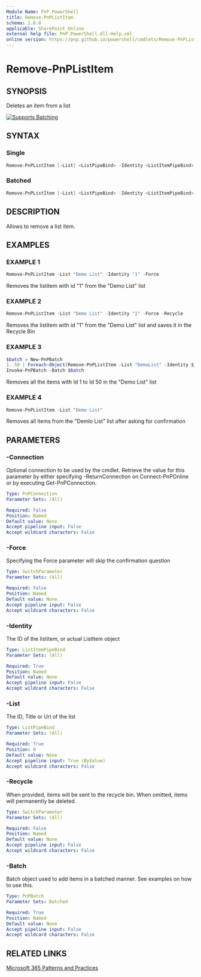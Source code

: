 ```yaml
---
Module Name: PnP.PowerShell
title: Remove-PnPListItem
schema: 2.0.0
applicable: SharePoint Online
external help file: PnP.PowerShell.dll-Help.xml
online version: https://pnp.github.io/powershell/cmdlets/Remove-PnPListItem.html
---
```

 
# Remove-PnPListItem

## SYNOPSIS

Deletes an item from a list

<a href="https://pnp.github.io/powershell/articles/batching.html">
<img src="https://raw.githubusercontent.com/pnp/powershell/gh-pages/images/batching/Batching.png" alt="Supports Batching">
</a>

## SYNTAX

### Single

```powershell
Remove-PnPListItem [-List] <ListPipeBind> -Identity <ListItemPipeBind> [-Recycle] [-Force] 
```

### Batched

```powershell
Remove-PnPListItem [-List] <ListPipeBind> -Identity <ListItemPipeBind> -Batch <PnPBatch> [-Recycle]
```

## DESCRIPTION

Allows to remove a list item.

## EXAMPLES

### EXAMPLE 1

```powershell
Remove-PnPListItem -List "Demo List" -Identity "1" -Force
```

Removes the listitem with id "1" from the "Demo List" list

### EXAMPLE 2

```powershell
Remove-PnPListItem -List "Demo List" -Identity "1" -Force -Recycle
```

Removes the listitem with id "1" from the "Demo List" list and saves it in the Recycle Bin

### EXAMPLE 3

```powershell
$batch = New-PnPBatch
1..50 | Foreach-Object{Remove-PnPListItem -List "DemoList" -Identity $_ -Batch $batch}
Invoke-PnPBatch -Batch $batch
```

Removes all the items with Id 1 to Id 50 in the "Demo List" list

### EXAMPLE 4

```powershell
Remove-PnPListItem -List "Demo List"
```

Removes all items from the "Demlo List" list after asking for confirmation

## PARAMETERS

### -Connection

Optional connection to be used by the cmdlet. Retrieve the value for this parameter by either specifying -ReturnConnection on Connect-PnPOnline or by executing Get-PnPConnection.

```yaml
Type: PnPConnection
Parameter Sets: (All)

Required: False
Position: Named
Default value: None
Accept pipeline input: False
Accept wildcard characters: False
```

### -Force

Specifying the Force parameter will skip the confirmation question

```yaml
Type: SwitchParameter
Parameter Sets: (All)

Required: False
Position: Named
Default value: None
Accept pipeline input: False
Accept wildcard characters: False
```

### -Identity

The ID of the listitem, or actual ListItem object

```yaml
Type: ListItemPipeBind
Parameter Sets: (All)

Required: True
Position: Named
Default value: None
Accept pipeline input: False
Accept wildcard characters: False
```

### -List

The ID, Title or Url of the list

```yaml
Type: ListPipeBind
Parameter Sets: (All)

Required: True
Position: 0
Default value: None
Accept pipeline input: True (ByValue)
Accept wildcard characters: False
```

### -Recycle

When provided, items will be sent to the recycle bin. When omitted, items will permanently be deleted.

```yaml
Type: SwitchParameter
Parameter Sets: (All)

Required: False
Position: Named
Default value: None
Accept pipeline input: False
Accept wildcard characters: False
```

### -Batch

Batch object used to add items in a batched manner. See examples on how to use this.

```yaml
Type: PnPBatch
Parameter Sets: Batched

Required: True
Position: Named
Default value: None
Accept pipeline input: False
Accept wildcard characters: False
```

## RELATED LINKS

[Microsoft 365 Patterns and Practices](https://aka.ms/m365pnp)
